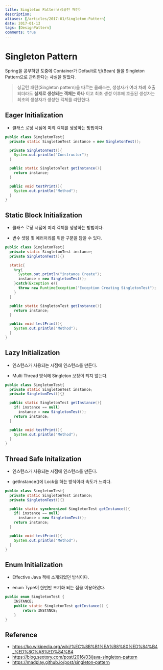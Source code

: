 ```yaml
---
title: Singleton Pattern(싱글턴 패턴)
description: 
aliases: [/articles/2017-01/Singleton-Pattern]
date: 2017-01-13
tags: [DesignPattern]
comments: true
---
```

# **Singleton Pattern**
Spring을 공부하던 도중에 Container가 Default로 빈(Bean) 들을 Singleton Pattern으로 관리한다는 사실을 알았다.



> 싱글턴 패턴(Singleton pattern)을 따르는 클래스는, 생성자가 여러 차례 호출되더라도 **실제로 생성되는 객체는 하나** 이고 최초 생성 이후에 호출된 생성자는 최초의 생성자가 생성한 객체를 리턴한다.

## Eager Initialization

- 클래스 로딩 시점에 미리 객체를 생성하는 방법이다.

```java
public class SingletonTest{
  private static SingletonTest instance = new SingletonTest();

  private SingletonTest(){
    System.out.println("Constructor");
  }

  public static SingletonTest getInstance(){
    return instance;
  }

  public void testPrint(){
    System.out.println("Method");
  }
}
```

## Static Block Initialization

- 클래스 로딩 시점에 미리 객체를 생성하는 방법이다.

- 변수 셋팅 및 에러처리를 위한 구문을 담을 수 있다.

```java
public class SingletonTest{
  private static SingletonTest instance;
  private SingletonTest(){}

  static{
    try{
      System.out.println("instance Create");
      instance = new SingletonTest();
    }catch(Exception e){
      throw new RuntimeException("Exception Creating SingletonTest");
    }
  }

  public static SingletonTest getInstance(){
    return instance;
  }

  public void testPrint(){
    System.out.println("Method");
  }
}
```

## Lazy Initialization

- 인스턴스가 사용되는 시점에 인스턴스를 만든다.

- Multi Thread 방식에 Singleton 보장이 되지 않는다.

```java
public class SingletonTest{
  private static SingletonTest instance;
  private SingletonTest(){}

  public static SingletonTest getInstance(){
    if( instance == null)
      instance = new SingletonTest();
    return instance;
  }

  public void testPrint(){
    System.out.println("Method");
  }
}
```

## Thread Safe Initalization

- 인스턴스가 사용되는 시점에 인스턴스를 만든다.

- getInstance()에 Lock을 하는 방식이라 속도가 느리다.

```java
public class SingletonTest{
  private static SingletonTest instance;
  private SingletonTest(){}

  public static synchronized SingletonTest getInstance(){
    if( instance == null)
      instance = new SingletonTest();
    return instance;
  }

  public void testPrint(){
    System.out.println("Method");
  }
}
```

## Enum Initialization

- Effective Java 책에 소개되었던 방식이다.

- enum Type이 한번만 초기화 되는 점을 이용하였다.

```java
public enum SingletonTest {
	INSTANCE;
	public static SingletonTest getInstance() {
		return INSTANCE;
	}
}
```


## Reference
- <https://ko.wikipedia.org/wiki/%EC%8B%B1%EA%B8%80%ED%84%B4_%ED%8C%A8%ED%84%B4>
- <https://blog.seotory.com/post/2016/03/java-singleton-pattern>
- <https://madplay.github.io/post/singleton-pattern>

